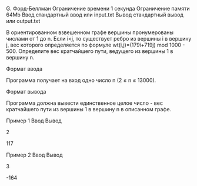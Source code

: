 
G. Форд-Беллман
Ограничение времени 	1 секунда
Ограничение памяти 	64Mb
Ввод 	стандартный ввод или input.txt
Вывод 	стандартный вывод или output.txt

В ориентированном взвешенном графе вершины пронумерованы числами от 1 до n. Если i<j, то существует ребро из вершины i в вершину j, вес которого определяется по формуле wt(i,j)=(179i+719j) mod 1000 - 500. Определите вес кратчайшего пути, ведущего из вершины 1 в вершину n.

Формат ввода

Программа получает на вход одно число n (2 ≤ n ≤ 13000).

Формат вывода

Программа должна вывести единственное целое число - вес кратчайшего пути из вершины 1 в вершину n в описанном графе.

Пример 1
Ввод
Вывод

2

	

117

Пример 2
Ввод
Вывод

3

	

-164

